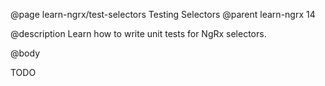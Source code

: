 @page learn-ngrx/test-selectors Testing Selectors
@parent learn-ngrx 14

@description Learn how to write unit tests for NgRx selectors.

@body

TODO
